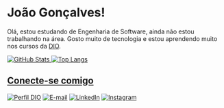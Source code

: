 # João Gonçalves!
Olá, estou estudando de Engenharia de Software, ainda não estou trabalhando na área. Gosto muito de tecnologia e estou aprendendo muito nos cursos da [DIO](https://www.dio.me/).
<div>
  <a href="https://github.com/Joao-G-oncalves">
 
  ![GitHub Stats](https://github-readme-stats.vercel.app/api?username=Joao-G-oncalves&theme=transparent&bg_color=000&border_color=30A3DC&show_icons=true&icon_color=30A3DC&title_color=E94D5F&text_color=FFF)
  ![Top Langs](https://github-readme-stats-git-masterrstaa-rickstaa.vercel.app/api/top-langs/?username=Joao-G-oncalves&layout=compact&bg_color=000&border_color=30A3DC&title_color=E94D5F&text_color=FFF)
</div>

## Conecte-se comigo

[![Perfil DIO](https://img.shields.io/badge/-Meu%20Perfil%20na%20DIO-black?style=for-the-badge)](https://web.dio.me/users/zaquir01/)
[![E-mail](https://img.shields.io/badge/Gmail-D14836?style=for-the-badge&logo=gmail&logoColor=white)](mailto:zaquir01@gmail.com)
[![LinkedIn](https://img.shields.io/badge/-LinkedIn-blue?style=for-the-badge&logo=linkedin&logoColor=white)](https://www.linkedin.com/in/joao-g-oncalves/)
[![Instagram](https://img.shields.io/badge/-Instagram-white?style=for-the-badge&logo=instagram)](https://www.instagram.com/goncalves_jooo/)